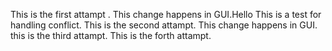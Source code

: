 This is the first attampt . This change happens in GUI.Hello
This is a test for handling conflict.
This is the second attampt. This change happens in GUI. 
this is the third attampt.
This is the forth attampt.

